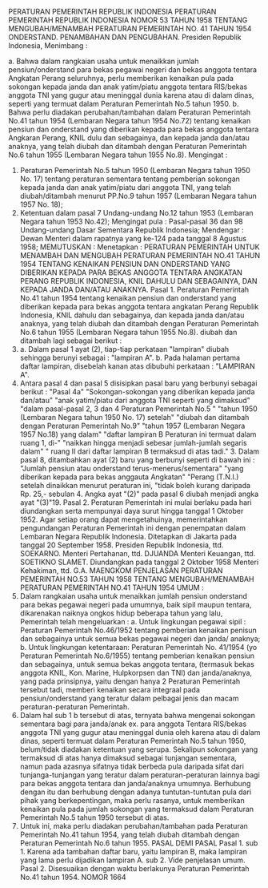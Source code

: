  PERATURAN PEMERINTAH REPUBLIK INDONESIA PERATURAN PEMERINTAH REPUBLIK INDONESIA NOMOR 53 TAHUN 1958 TENTANG MENGUBAH/MENAMBAH PERATURAN PEMERINTAH NO. 41 TAHUN 1954 ONDERSTAND. PENAMBAHAN DAN PENGUBAHAN. Presiden Republik Indonesia,
Menimbang :

a. Bahwa dalam rangkaian usaha untuk menaikkan jumlah pensiun/onderstand para bekas pegawai negeri dan bekas anggota tentara Angkatan Perang seluruhnya, perlu memberikan kenaikan pula pada sokongan kepada janda dan anak yatim/piatu anggota tentara RIS/bekas anggota TNI yang gugur atau meninggal dunia karena atau di dalam dinas, seperti yang termuat dalam Peraturan Pemerintah No.5 tahun 1950.
b. Bahwa perlu diadakan perubahan/tambahan dalam Peraturan Pemerintah No.41 tahun 1954 (Lembaran Negara tahun 1954 No.72) tentang kenaikan pensiun dan onderstand yang diberikan kepada para bekas anggota tentara Angkaran Perang, KNIL dulu dan sebagainya, dan kepada janda dan/atau anaknya, yang telah diubah dan ditambah dengan Peraturan Pemerintah No.6 tahun 1955 (Lembaran Negara tahun 1955 No.8).
Mengingat :

1. Peraturan Pemerintah No.5 tahun 1950 (Lembaran Negara tahun 1950 No. 17) tentang peraturan sementara tentang pemberian sokongan kepada janda dan anak yatim/piatu dari anggota TNI, yang telah diubah/ditambah menurut PP.No.9 tahun 1957 (Lembaran Negara tahun 1957 No. 18);
2. Ketentuan dalam pasal 7 Undang-undang No.12 tahun 1953 (Lembaran Negara tahun 1953 No.42); Mengingat pula : Pasal-pasal 36 dan 98 Undang-undang Dasar Sementara Republik Indonesia; Mendengar : Dewan Menteri dalam rapatnya yang ke-124 pada tanggal 8 Agustus 1958;
MEMUTUSKAN :
 Menetapkan : PERATURAN PEMERINTAH UNTUK MENAMBAH DAN MENGUBAH PERATURAN PEMERINTAH NO.41 TAHUN 1954 TENTANG KENAIKAN PENSIUN DAN ONDERSTAND YANG DIBERIKAN KEPADA PARA BEKAS ANGGOTA TENTARA ANGKATAN PERANG REPUBLIK INDONESIA, KNIL DAHULU DAN SEBAGAINYA, DAN KEPADA JANDA DAN/ATAU ANAKNYA. Pasal 1. Peraturan Pemerintah No.41 tahun 1954 tentang kenaikan pensiun dan onderstand yang diberikan kepada para bekas anggota tentara angkatan Perang Republik Indonesia, KNIL dahulu dan sebagainya, dan kepada janda dan/atau anaknya, yang telah diubah dan ditambah dengan Peraturan Pemerintah No.6 tahun 1955 (Lembaran Negara tahun 1955 No.8). diubah dan ditambah lagi sebagai berikut :
1. a. Dalam pasal 1 ayat (2), tiap-tiap perkataan "lampiran" diubah sehingga berunyi sebagai : "lampiran A".
b. Pada halaman pertama daftar lampiran, disebelah kanan atas dibubuhi perkataan : "LAMPIRAN A".
2. Antara pasal 4 dan pasal 5 disisipkan pasal baru yang berbunyi sebagai berikut : "Pasal 4a" "Sokongan-sokongan yang diberikan kepada janda dan/atau" "anak yatim/piatu dari anggota TNI seperti yang dimaksud" "dalam pasal-pasal 2, 3 dan 4 Peraturan Pemerintah No.5 " "tahun 1950 (Lembaran Negara tahun 1950 No. 17) setelah" "diubah dan ditambah dengan Peraturan Pemerintah No.9" "tahun 1957 (Lembaran Negara 1957 No.18) yang dalam" "daftar lampiran B Peraturan ini termuat dalam ruang 1, di-" "naikkan hingga menjadi sebesar jumlah-jumlah segaris dalam" " ruang II dari daftar lampiran B termaksud di atas tadi." 3. Dalam pasal 8, ditambahkan ayat (2) baru yang berbunyi seperti di bawah ini : "Jumlah pensiun atau onderstand terus-menerus/sementara" "yang diberikan kepada para bekas anggauta Angkatan" "Perang (T.N.I.) setelah dinaikkan menurut peraturan ini, "tidak boleh kurang daripada Rp. 25,- sebulan 4. Angka ayat "(2)" pada pasal 6 diubah menjadi angka ayat "(3)"19. Pasal 2. Peraturan Pemerintah ini mulai berlaku pada hari diundangkan serta mempunyai daya surut hingga tanggal 1 Oktober 1952. Agar setiap orang dapat mengetahuinya, memerintahkan pengundangan Peraturan Pemerintah ini dengan penempatan dalam Lembaran Negara Republik Indonesia. Ditetapkan di Jakarta pada tanggal 20 September 1958. Presiden Republik Indonesia, ttd. SOEKARNO. Menteri Pertahanan, ttd. DJUANDA Menteri Keuangan, ttd. SOETIKNO SLAMET. Diundangkan pada tanggal 2 Oktober 1958 Menteri Kehakiman, ttd. G.A. MAENGKOM PENJELASAN PERATURAN PEMERINTAH NO.53 TAHUN 1958 TENTANG MENGUBAH/MENAMBAH PERATURAN PEMERINTAH NO.41 TAHUN 1954 UMUM :
1. Dalam rangkaian usaha untuk menaikkan jumlah pensiun onderstand para bekas pegawai negeri pada umumnya, baik sipil maupun tentara, dikarenakan naiknya ongkos hidup beberapa tahun yang lalu, Pemerintah telah mengeluarkan :
a. Untuk lingkungan pegawai sipil : Peraturan Pemerintah No.46/1952 tentang pemberian kenaikan penisun dan sebagainya untuk semua bekas pegawai negeri dan janda/ anaknya;
b. Untuk lingkungan ketentaraan: Peraturan Pemerintah No. 41/1954 (yo Peraturan Pemerintah No.6/1955) tentang pemberian kenaikan pensiun dan sebagainya, untuk semua bekas anggota tentara, (termasuk bekas anggota KNIL, Kon. Marine, Hulpkorpsen dan TNI) dan janda/anaknya, yang pada prinsipnya, yaitu dengan hanya 2 Peraturan Pemerintah tersebut tadi, memberi kenaikan secara integraal pada pensiun/onderstand yang teratur dalam pelbagai jenis dan macam peraturan-peraturan Pemerintah.
2. Dalam hal sub 1 b tersebut di atas, ternyata bahwa mengenai sokongan sementara bagi para janda/anak ex. para anggota Tentara RIS/bekas anggota TNI yang gugur atau meninggal dunia oleh karena atau di dalam dinas, seperti termuat dalam Peraturan Pemerintah No.5 tahun 1950, belum/tidak diadakan ketentuan yang serupa. Sekalipun sokongan yang termaksud di atas hanya dimaksud sebagai tunjangan sementara, namun pada azasnya sifatnya tidak berbeda pula daripada sifat dari tunjanga-tunjangan yang teratur dalam peraturan-peraturan lainnya bagi para bekas anggota tentara dan janda/anaknya umumnya. Berhubung dengan itu dan berhubung dengan adanya tuntutan-tuntutan pula dari pihak yang berkepentingan, maka perlu rasanya, untuk memberikan kenaikan pula pada jumlah sokongan yang termaksud dalam Peraturan Pemerintah No.5 tahun 1950 tersebut di atas.
3. Untuk ini, maka perlu diadakan perubahan/tambahan pada Peraturan Pemerintah No.41 tahun 1954, yang telah diubah ditambah dengan Peraturan Pemerintah No.6 tahun 1955. PASAL DEMI PASAL Pasal 1. sub 1. Karena ada tambahan daftar baru, yaitu lampiran B, maka lampiran yang lama perlu dijadikan lampiran A. sub 2. Vide penjelasan umum. Pasal 2. Disesuaikan dengan waktu berlakunya Peraturan Pemerintah No.41 tahun 1954. NOMOR 1664